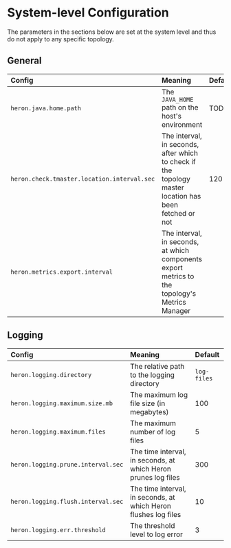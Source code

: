 # System-level Configuration

The parameters in the sections below are set at the system level and thus do not
apply to any specific topology.

## General

Config | Meaning | Default
:----- |:------- |:-------
`heron.java.home.path` | The `JAVA_HOME` path on the host's environment | TODO
`heron.check.tmaster.location.interval.sec` | The interval, in seconds, after which to check if the topology master location has been fetched or not | 120
`heron.metrics.export.interval` | The interval, in seconds, at which components export metrics to the topology's Metrics Manager

## Logging

Config | Meaning | Default
:----- |:------- |:-------
`heron.logging.directory` | The relative path to the logging directory | `log-files`
`heron.logging.maximum.size.mb` | The maximum log file size (in megabytes) | 100
`heron.logging.maximum.files` | The maximum number of log files | 5
`heron.logging.prune.interval.sec` | The time interval, in seconds, at which Heron prunes log files | 300
`heron.logging.flush.interval.sec` | The time interval, in seconds, at which Heron flushes log files | 10
`heron.logging.err.threshold` | The threshold level to log error | 3
